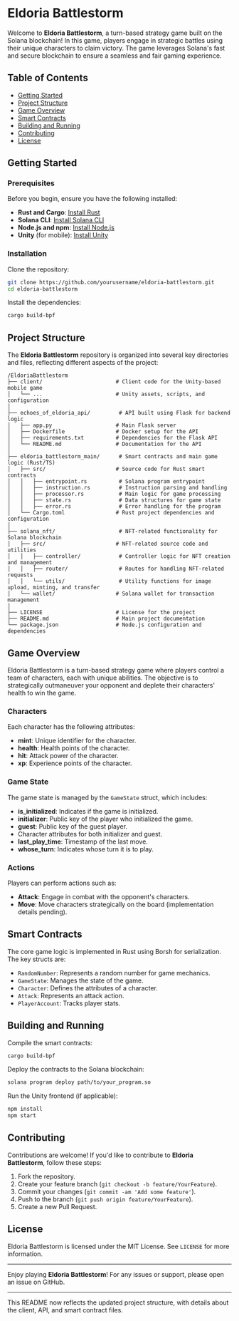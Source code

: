 
# Eldoria Battlestorm

Welcome to **Eldoria Battlestorm**, a turn-based strategy game built on the Solana blockchain! In this game, players engage in strategic battles using their unique characters to claim victory. The game leverages Solana's fast and secure blockchain to ensure a seamless and fair gaming experience.

## Table of Contents

- [Getting Started](#getting-started)
- [Project Structure](#project-structure)
- [Game Overview](#game-overview)
- [Smart Contracts](#smart-contracts)
- [Building and Running](#building-and-running)
- [Contributing](#contributing)
- [License](#license)

## Getting Started

### Prerequisites

Before you begin, ensure you have the following installed:

- **Rust and Cargo**: [Install Rust](https://www.rust-lang.org/tools/install)
- **Solana CLI**: [Install Solana CLI](https://docs.solana.com/cli/install-solana-cli-tools)
- **Node.js and npm**: [Install Node.js](https://nodejs.org/)
- **Unity** (for mobile): [Install Unity](https://unity.com/)

### Installation

Clone the repository:

```sh
git clone https://github.com/yourusername/eldoria-battlestorm.git
cd eldoria-battlestorm
```

Install the dependencies:

```sh
cargo build-bpf
```

## Project Structure

The **Eldoria Battlestorm** repository is organized into several key directories and files, reflecting different aspects of the project:

```
/EldoriaBattlestorm
├── client/                       # Client code for the Unity-based mobile game
│   └── ...                       # Unity assets, scripts, and configuration
│
├── echoes_of_eldoria_api/         # API built using Flask for backend logic
│   ├── app.py                    # Main Flask server
│   ├── Dockerfile                # Docker setup for the API
│   ├── requirements.txt          # Dependencies for the Flask API
│   └── README.md                 # Documentation for the API
│
├── eldoria_battlestorm_main/      # Smart contracts and main game logic (Rust/TS)
│   ├── src/                      # Source code for Rust smart contracts
│   │   ├── entrypoint.rs          # Solana program entrypoint
│   │   ├── instruction.rs         # Instruction parsing and handling
│   │   ├── processor.rs           # Main logic for game processing
│   │   ├── state.rs               # Data structures for game state
│   │   ├── error.rs               # Error handling for the program
│   └── Cargo.toml                # Rust project dependencies and configuration
│
├── solana_nft/                    # NFT-related functionality for Solana blockchain
│   ├── src/                      # NFT-related source code and utilities
│   │   ├── controller/            # Controller logic for NFT creation and management
│   │   ├── router/                # Routes for handling NFT-related requests
│   │   └── utils/                 # Utility functions for image upload, minting, and transfer
│   └── wallet/                   # Solana wallet for transaction management
│
├── LICENSE                       # License for the project
├── README.md                     # Main project documentation
└── package.json                  # Node.js configuration and dependencies
```

## Game Overview

Eldoria Battlestorm is a turn-based strategy game where players control a team of characters, each with unique abilities. The objective is to strategically outmaneuver your opponent and deplete their characters' health to win the game.

### Characters

Each character has the following attributes:

- **mint**: Unique identifier for the character.
- **health**: Health points of the character.
- **hit**: Attack power of the character.
- **xp**: Experience points of the character.

### Game State

The game state is managed by the `GameState` struct, which includes:

- **is_initialized**: Indicates if the game is initialized.
- **initializer**: Public key of the player who initialized the game.
- **guest**: Public key of the guest player.
- Character attributes for both initializer and guest.
- **last_play_time**: Timestamp of the last move.
- **whose_turn**: Indicates whose turn it is to play.

### Actions

Players can perform actions such as:

- **Attack**: Engage in combat with the opponent's characters.
- **Move**: Move characters strategically on the board (implementation details pending).

## Smart Contracts

The core game logic is implemented in Rust using Borsh for serialization. The key structs are:

- `RandomNumber`: Represents a random number for game mechanics.
- `GameState`: Manages the state of the game.
- `Character`: Defines the attributes of a character.
- `Attack`: Represents an attack action.
- `PlayerAccount`: Tracks player stats.

## Building and Running

Compile the smart contracts:

```sh
cargo build-bpf
```

Deploy the contracts to the Solana blockchain:

```sh
solana program deploy path/to/your_program.so
```

Run the Unity frontend (if applicable):

```sh
npm install
npm start
```

## Contributing

Contributions are welcome! If you'd like to contribute to **Eldoria Battlestorm**, follow these steps:

1. Fork the repository.
2. Create your feature branch (`git checkout -b feature/YourFeature`).
3. Commit your changes (`git commit -am 'Add some feature'`).
4. Push to the branch (`git push origin feature/YourFeature`).
5. Create a new Pull Request.

## License

Eldoria Battlestorm is licensed under the MIT License. See `LICENSE` for more information.

---

Enjoy playing **Eldoria Battlestorm**! For any issues or support, please open an issue on GitHub.

---

This README now reflects the updated project structure, with details about the client, API, and smart contract files.
